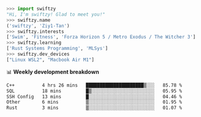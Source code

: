 ```python
>>> import swiftzy
"Hi, I'm swiftzy! Glad to meet you!"
>>> swiftzy.name
('swiftzy', 'Ziy1-Tan')
>>> swiftzy.interests
['Swim', 'Fitness', 'Forza Horizon 5 / Metro Exodus / The Witcher 3']
>>> swiftzy.learning
['Rust Systems Programming', 'MLSys']
>>> swiftzy.dev_devices
["Linux WSL2", "Macbook Air M1"]
```
📊 **Weekly development breakdown**
<!--START_SECTION:waka-->

```txt
C++          4 hrs 26 mins   █████████████████████▒░░░   85.78 %
SQL          18 mins         █▒░░░░░░░░░░░░░░░░░░░░░░░   05.95 %
SSH Config   13 mins         █░░░░░░░░░░░░░░░░░░░░░░░░   04.46 %
Other        6 mins          ▒░░░░░░░░░░░░░░░░░░░░░░░░   01.95 %
Rust         3 mins          ▒░░░░░░░░░░░░░░░░░░░░░░░░   01.07 %
```

<!--END_SECTION:waka-->
